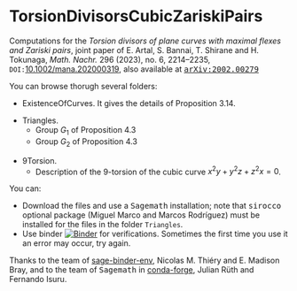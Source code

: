 # TorsionDivisorsCubicZariskiPairs
Computations for the *Torsion divisors of plane curves with maximal flexes and Zariski pairs*, joint paper of E. Artal, S. Bannai, T. Shirane and H. Tokunaga, *Math. Nachr.* 296 (2023), no. 6, 2214–2235, `DOI:`[10.1002/mana.202000319](https://doi.org/10.1002/mana.202000319), also available at [<kbd>arXiv:2002.00279</kbd>](https://arxiv.org/abs/2005.12673)

You can browse thorugh several folders:
- ExistenceOfCurves. It gives the details of Proposition 3.14.

<!--[![Binder](https://mybinder.org/badge_logo.svg)](https://mybinder.org/v2/gh/enriqueartal/TorsionDivisorsCubicZariskiPairs/sagedev?filepath=ExistenceOfCurves%2Ftorsion.ipynb)-->

- Triangles. 
   - Group $G_1$ of Proposition 4.3
   - Group $G_2$ of Proposition 4.3

<!--[![Binder](https://mybinder.org/badge_logo.svg)](https://mybinder.org/v2/gh/enriqueartal/TorsionDivisorsCubicZariskiPairs/sagedev?filepath=Triangles%2FCubicTriangle2.ipynb)-->

- 9Torsion.
   - Description of the 9-torsion of the cubic curve $x^2 y+ y^2 z+ z^2 x=0$.
   
<!--[![Binder](https://mybinder.org/badge_logo.svg)](https://mybinder.org/v2/gh/enriqueartal/TorsionDivisorsCubicZariskiPairs/sagedev?filepath=9torsion%2FCubicArithmetic9.ipynb)-->


You can:

- Download the files and use a <kbd>Sagemath</kbd> installation; note that <kbd>sirocco</kbd> optional package (Miguel Marco and Marcos Rodríguez) must be installed for the files in the folder `Triangles`.
- Use binder 
[![Binder](https://mybinder.org/badge_logo.svg)](https://mybinder.org/v2/gh/enriqueartal/TorsionDivisorsCubicZariskiPairs/master) for verifications. Sometimes the first time you use it an error may occur, try again.


Thanks to the team of [sage-binder-env](https://github.com/sagemath/sage-binder-env), Nicolas M. Thiéry  and E. Madison Bray, and to the 
team of <kbd>Sagemath</kbd> in [conda-forge](https://github.com/conda-forge/sage-feedstock), Julian Rüth and Fernando Isuru.
